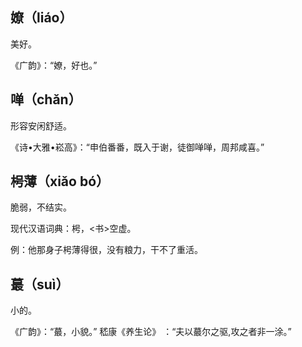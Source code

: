 ## 嫽（liáo）

美好。

《广韵》：“嫽，好也。”

## 啴（chǎn）

形容安闲舒适。

《诗•大雅•崧高》：“申伯番番，既入于谢，徒御啴啴，周邦咸喜。”

## 枵薄（xiǎo bó）

脆弱，不结实。

现代汉语词典：枵，<书>空虚。

例：他那身子枵薄得很，没有粮力，干不了重活。

## 蕞（suì）

小的。

《广韵》：“蕞，小貌。”
嵇康《养生论》 ：“夫以蕞尔之驱,攻之者非一涂。”
